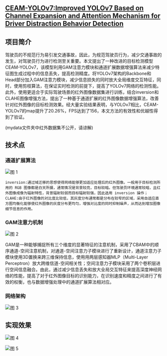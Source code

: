 ## [CEAM-YOLOv7:Improved YOLOv7 Based on Channel Expansion and Attention Mechanism for Driver Distraction Behavior Detection](https://ieeexplore.ieee.org/document/9980374/metrics)
## 项目简介
驾驶员的不规范行为易引发交通事故，因此，为规范驾驶员行为，减少交通事故的发生，对驾驶员行为进行检测至关重要。本文提出了一种改进的目标检测模型CEAM-YOLOv7，该模型利用GAM注意力模块和通道扩展数据增强算法来减少特征图生成过程中的信息丢失，提高检测精度。将YOLOv7架构的Backbone和Head部分加入GAM注意力模块，减少信息损失的同时放大全局维度交互特征，同时，使用剪枝算法，在保证实时检测的前提下，提高了YOLOv7网络的检测性能。此外，使用更适合于实际驾驶场景的红外图像数据集进行训练，结合inversion和CLAHE图像增强方法，提出了一种基于通道扩展的红外图像数据增强算法，改善针对红外图像的目标检测效果。经大量实验结果表明，与YOLOv7相比，CEAM-YOLOv7的map提升了20.26%，FPS达到了156，本文方法的有效性和优越性得到了验证。 

(mydata文件夹中红外数据集不公开，请谅解)
## 技术点
### 通道扩展算法
![图 1](https://raw.sevencdn.com/Arrowes/Arrowes-Blogbackup/main/images/Project1.png)  

```
inversion:通过域迁移的思想使得网络能够更加适应处理后的红外图像。一般用于目标检测所用的 RGB 图像都是白天所摄，通常情况是背景较亮，目标较暗。但驾驶员环境通常较暗，且红外图像成像为辐射特性，背景辐射较弱而目标辐射较强，因此选用 inversion 操作；
CLAHE:由于红外图像的对比度比较低，其灰度分布通常都是分布在较窄的区域，采用自适应直方图均衡化能够使红外图像的灰度分布更均匀，增强对比度的同时抑制噪声，从而达到增加图像细节信息的作用。
```
### GAM注意力机制
![图 2](https://raw.sevencdn.com/Arrowes/Arrowes-Blogbackup/main/images/Project2.png) 

GAM是一种能够捕捉所有三个维度的显著特征的注意机制，采用了CBAM中的顺序通道-空间注意机制，对通道-空间注意力子模块进行了重新设计，通道注意力子模块使用3D置换来跨三维保持信息，使用用两层感知器MLP（Multi-Layer Perceptron）放大跨维信道-空间相关性；空间注意力子模块采用了两个卷积层进行空间信息融合。由此，通过减少信息丢失和放大全局交互特征来提高深度神经网络的性能，提高了对于红外图像目标的识别能力，在识别速度和精度之间进行了有效的权衡，也与数据增强处理中的通道扩展算法相对应。
### 网络架构
![图 3](https://raw.sevencdn.com/Arrowes/Arrowes-Blogbackup/main/images/Project3.png)  

## 实现效果
 ![图 4](https://raw.sevencdn.com/Arrowes/Arrowes-Blogbackup/main/images/Project4.png)  

![图 5](https://raw.sevencdn.com/Arrowes/Arrowes-Blogbackup/main/images/Project5.png)  
